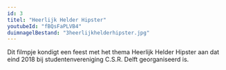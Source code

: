 ```yaml
---
id: 3
titel: "Heerlijk Helder Hipster"
youtubeId: "fBQsFaPLVB4"
duimnagelBestand: "3heerlijkhelderhipster.jpg"
---
```


Dit filmpje kondigt een feest met het thema Heerlijk Helder Hipster aan dat eind 2018 bij studentenvereniging C.S.R. Delft georganiseerd is.
